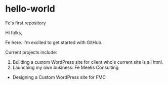 # hello-world
Fe's first repository

Hi folks,

Fe here. I'm excited to get started with GitHub.

Current projects include: 
1. Building a custom WordPress site for client who's current site is all html.
2. Launching my own business: Fe Meeks Consulting
  - Designing a Custom WordPress site for FMC
